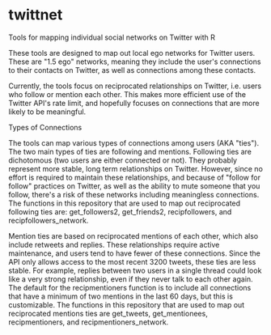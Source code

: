 # twittnet
Tools for mapping individual social networks on Twitter with R

These tools are designed to map out local ego networks for Twitter users. These are "1.5 ego" networks, meaning they include the user's connections to their contacts on Twitter, as well as connections among these contacts. 

Currently, the tools focus on reciprocated relationships on Twitter, i.e. users who follow or mention each other. This makes more efficient use of the Twitter API's rate limit, and hopefully focuses on connections that are more likely to be meaningful.

Types of Connections

The tools can map various types of connections among users (AKA "ties"). The two main types of ties are following and mentions. Following ties are dichotomous (two users are either connected or not). They probably represent more stable, long term relationships on Twitter. However, since no effort is required to maintain these relationships, and because of "follow for follow" practices on Twitter, as well as the ability to mute someone that you follow, there's a risk of these networks including meaningless connections.
The functions in this repository that are used to map out reciprocated following ties are: get_followers2, get_friends2, recipfollowers, and recipfollowers_network.

Mention ties are based on reciprocated mentions of each other, which also include retweets and replies. These relationships require active maintenance, and users tend to have fewer of these connections. Since the API only allows access to the most recent 3200 tweets, these ties are less stable. For example, replies between two users in a single thread could look like a very strong relationship, even if they never talk to each other again.  The default for the recipmentioners function is to include all connections that have a minimum of two mentions in the last 60 days, but this is customizable.
The functions in this repository that are used to map out reciprocated mentions ties are get_tweets, get_mentionees, recipmentioners, and recipmentioners_network.

